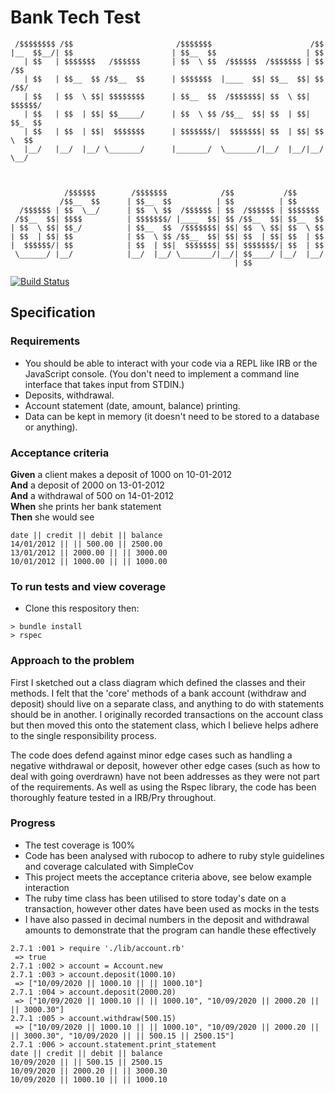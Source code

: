 # Bank Tech Test
```
 /$$$$$$$$ /$$                       /$$$$$$$                      /$$      
|__  $$__/| $$                      | $$__  $$                    | $$      
   | $$   | $$$$$$$   /$$$$$$       | $$  \ $$  /$$$$$$  /$$$$$$$ | $$   /$$
   | $$   | $$__  $$ /$$__  $$      | $$$$$$$  |____  $$| $$__  $$| $$  /$$/
   | $$   | $$  \ $$| $$$$$$$$      | $$__  $$  /$$$$$$$| $$  \ $$| $$$$$$/ 
   | $$   | $$  | $$| $$_____/      | $$  \ $$ /$$__  $$| $$  | $$| $$_  $$ 
   | $$   | $$  | $$|  $$$$$$$      | $$$$$$$/|  $$$$$$$| $$  | $$| $$ \  $$
   |__/   |__/  |__/ \_______/      |_______/  \_______/|__/  |__/|__/  \__/
                                                                            
                                                                            
                                                                            
            /$$$$$$        /$$$$$$$            /$$           /$$            
           /$$__  $$      | $$__  $$          | $$          | $$            
  /$$$$$$ | $$  \__/      | $$  \ $$  /$$$$$$ | $$  /$$$$$$ | $$$$$$$       
 /$$__  $$| $$$$          | $$$$$$$/ |____  $$| $$ /$$__  $$| $$__  $$      
| $$  \ $$| $$_/          | $$__  $$  /$$$$$$$| $$| $$  \ $$| $$  \ $$      
| $$  | $$| $$            | $$  \ $$ /$$__  $$| $$| $$  | $$| $$  | $$      
|  $$$$$$/| $$            | $$  | $$|  $$$$$$$| $$| $$$$$$$/| $$  | $$      
 \______/ |__/            |__/  |__/ \_______/|__/| $$____/ |__/  |__/      
                                                  | $$                                                                                                     
```
[![Build Status](https://travis-ci.com/ralphm10/bank_tech_test.svg?branch=master)](https://travis-ci.com/ralphm10/bank_tech_test)
## Specification

### Requirements

* You should be able to interact with your code via a REPL like IRB or the JavaScript console.  (You don't need to implement a command line interface that takes input from STDIN.)
* Deposits, withdrawal.
* Account statement (date, amount, balance) printing.
* Data can be kept in memory (it doesn't need to be stored to a database or anything).

### Acceptance criteria

**Given** a client makes a deposit of 1000 on 10-01-2012  
**And** a deposit of 2000 on 13-01-2012  
**And** a withdrawal of 500 on 14-01-2012  
**When** she prints her bank statement  
**Then** she would see

```
date || credit || debit || balance
14/01/2012 || || 500.00 || 2500.00
13/01/2012 || 2000.00 || || 3000.00
10/01/2012 || 1000.00 || || 1000.00
```

### To run tests and view coverage

* Clone this respository then:
```
> bundle install
> rspec
```

### Approach to the problem

First I sketched out a class diagram which defined the classes and their methods. I felt that the 'core' methods of a bank account (withdraw and deposit) should live on a separate class, and anything to do with statements should be in another. I originally recorded transactions on the account class but then moved this onto the statement class, which I believe helps adhere to the single responsibility process.

The code does defend against minor edge cases such as handling a negative withdrawal or deposit, however other edge cases (such as how to deal with going overdrawn) have not been addresses as they were not part of the requirements. As well as using the Rspec library, the code has been thoroughly feature tested in a IRB/Pry throughout.  

### Progress

* The test coverage is 100%
* Code has been analysed with rubocop to adhere to ruby style guidelines and coverage calculated with SimpleCov
* This project meets the acceptance criteria above, see below example interaction
* The ruby time class has been utilised to store today's date on a transaction, however other dates have been used as mocks in the tests
* I have also passed in decimal numbers in the deposit and withdrawal amounts to demonstrate that the program can handle these effectively

```
2.7.1 :001 > require './lib/account.rb'
 => true
2.7.1 :002 > account = Account.new
2.7.1 :003 > account.deposit(1000.10)
 => ["10/09/2020 || 1000.10 || || 1000.10"]
2.7.1 :004 > account.deposit(2000.20)
 => ["10/09/2020 || 1000.10 || || 1000.10", "10/09/2020 || 2000.20 || || 3000.30"]
2.7.1 :005 > account.withdraw(500.15)
 => ["10/09/2020 || 1000.10 || || 1000.10", "10/09/2020 || 2000.20 || || 3000.30", "10/09/2020 || || 500.15 || 2500.15"]
2.7.1 :006 > account.statement.print_statement
date || credit || debit || balance
10/09/2020 || || 500.15 || 2500.15
10/09/2020 || 2000.20 || || 3000.30
10/09/2020 || 1000.10 || || 1000.10
```

